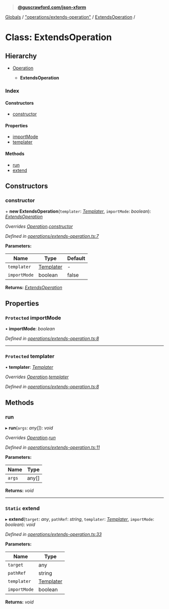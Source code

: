 > **[@guscrawford.com/json-xform](../README.md)**

[Globals](../globals.md) / ["operations/extends-operation"](../modules/_operations_extends_operation_.md) / [ExtendsOperation](_operations_extends_operation_.extendsoperation.md) /

# Class: ExtendsOperation

## Hierarchy

* [Operation](_operations_operation_.operation.md)

  * **ExtendsOperation**

### Index

#### Constructors

* [constructor](_operations_extends_operation_.extendsoperation.md#constructor)

#### Properties

* [importMode](_operations_extends_operation_.extendsoperation.md#protected-importmode)
* [templater](_operations_extends_operation_.extendsoperation.md#protected-templater)

#### Methods

* [run](_operations_extends_operation_.extendsoperation.md#run)
* [extend](_operations_extends_operation_.extendsoperation.md#static-extend)

## Constructors

###  constructor

\+ **new ExtendsOperation**(`templater`: *[Templater](_templater_templater_.templater.md)*, `importMode`: *boolean*): *[ExtendsOperation](_operations_extends_operation_.extendsoperation.md)*

*Overrides [Operation](_operations_operation_.operation.md).[constructor](_operations_operation_.operation.md#constructor)*

*Defined in [operations/extends-operation.ts:7](https://github.com/guscrawford-com/json-xform/blob/055a393/src/operations/extends-operation.ts#L7)*

**Parameters:**

Name | Type | Default |
------ | ------ | ------ |
`templater` | [Templater](_templater_templater_.templater.md) | - |
`importMode` | boolean | false |

**Returns:** *[ExtendsOperation](_operations_extends_operation_.extendsoperation.md)*

## Properties

### `Protected` importMode

• **importMode**: *boolean*

*Defined in [operations/extends-operation.ts:8](https://github.com/guscrawford-com/json-xform/blob/055a393/src/operations/extends-operation.ts#L8)*

___

### `Protected` templater

• **templater**: *[Templater](_templater_templater_.templater.md)*

*Overrides [Operation](_operations_operation_.operation.md).[templater](_operations_operation_.operation.md#protected-templater)*

*Defined in [operations/extends-operation.ts:8](https://github.com/guscrawford-com/json-xform/blob/055a393/src/operations/extends-operation.ts#L8)*

## Methods

###  run

▸ **run**(`args`: *any[]*): *void*

*Overrides [Operation](_operations_operation_.operation.md).[run](_operations_operation_.operation.md#abstract-run)*

*Defined in [operations/extends-operation.ts:11](https://github.com/guscrawford-com/json-xform/blob/055a393/src/operations/extends-operation.ts#L11)*

**Parameters:**

Name | Type |
------ | ------ |
`args` | any[] |

**Returns:** *void*

___

### `Static` extend

▸ **extend**(`target`: *any*, `pathRef`: *string*, `templater`: *[Templater](_templater_templater_.templater.md)*, `importMode`: *boolean*): *void*

*Defined in [operations/extends-operation.ts:33](https://github.com/guscrawford-com/json-xform/blob/055a393/src/operations/extends-operation.ts#L33)*

**Parameters:**

Name | Type |
------ | ------ |
`target` | any |
`pathRef` | string |
`templater` | [Templater](_templater_templater_.templater.md) |
`importMode` | boolean |

**Returns:** *void*